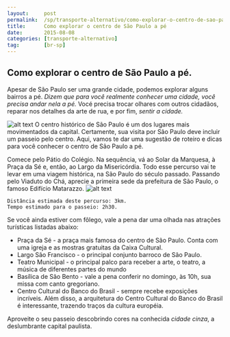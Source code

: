 ```yaml
---
layout:     post
permalink:  /sp/transporte-alternativo/como-explorar-o-centro-de-sao-paulo-a-pe
title:      Como explorar o centro de São Paulo a pé
date:       2015-08-08
categories: [transporte-alternativo]
tag:        [br-sp]
---
```


## Como explorar o centro de São Paulo a pé. 

Apesar de São Paulo ser uma grande cidade, podemos explorar alguns bairros a pé. *Dizem que para você realmente conhecer uma cidade, você precisa andar nela a pé.* Vocé precisa trocar olhares com outros cidadãos, reparar nos detalhes da arte de rua, e por fim,  *sentir a cidade.* 


![alt text][image1]
O centro histórico de São Paulo é um dos lugares mais movimentados da capital. Certamente, sua visita por São Paulo deve incluir um passeio pelo centro. Aqui, vamos te dar uma sugestão de roteiro e dicas para você conhecer o centro de São Paulo a pé. 

Comece pelo Pátio do Colégio. Na sequência, vá ao Solar da Marquesa, à Praça da Sé e, então, ao Largo da Misericórdia. Todo esse percurso vai te levar em uma viagem histórica, na São Paulo do século passado. Passando pelo Viaduto do Chá, aprecie a primeira sede da prefeitura de São Paulo, o famoso Edifício Matarazzo. 
![alt text][image2]

    Distância estimada deste percurso: 3km.
    Tempo estimado para o passeio: 2h30.

Se você ainda estiver com fôlego, vale a pena dar uma olhada nas atrações turísticas listadas abaixo: 

 - Praça da Sé - a praça mais famosa do centro de São Paulo. Conta com uma igreja e as mostras gratuitas da Caixa Cultural. 
 - Largo São Francisco - o principal conjunto barroco de São Paulo.
 - Teatro Municipal - o principal palco para receber a arte, o teatro, a música de diferentes partes do mundo 
 - Basílica de São Bento - vale a pena conferir no domingo, às 10h, sua missa com canto gregoriano.
 - Centro Cultural do Banco do Brasil - sempre recebe exposições incríveis. Além disso, a arquitetura do Centro Cultural do Banco do Brasil é interessante, trazendo traços da cultura européia. 
 
 Aproveite o seu passeio descobrindo cores na conhecida *cidade cinza*, a deslumbrante capital paulista.

[Bike Sampa]:      http://www.mobilicidade.com.br/bikesampa.asp
[Ciclo Sampa]:   http://www.ciclosampa.com.br/



[image1]:      http://media2.popsugar-assets.com/files/2014/06/10/933/n/1922398/1e97c938e11981d6_450382556_10.xxxlarge_2x/i/woman-walked-past-colorful-graffiti-wall-marked.jpg
[image2]:http://msalx.vejasp.abril.com.br/2015/04/30/1633/jYQci/mapa_arquitetonico_layers_.jpeg?1430422509